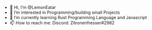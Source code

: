 - 👋 Hi, I’m @LemonEatar
- 👀 I’m interested in Programming/buildng small Projects
- 🌱 I’m currently learning Rust Programming Language and Javascript
- 📫 How to reach me: Discord: Zitronenfresser#2982

<!---
LemonEatar/LemonEatar is a ✨ special ✨ repository because its `README.md` (this file) appears on your GitHub profile.
You can click the Preview link to take a look at your changes.
--->

